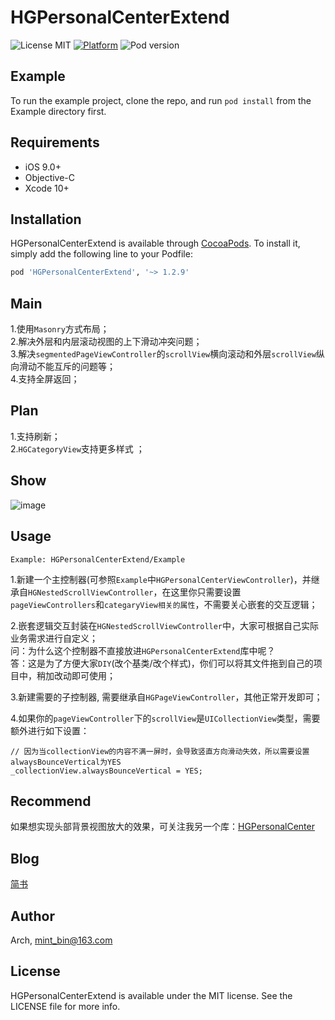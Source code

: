 # HGPersonalCenterExtend

![License MIT](https://img.shields.io/dub/l/vibe-d.svg) 
[![Platform](https://img.shields.io/cocoapods/p/HGPersonalCenterExtend.svg?style=flat)](http://cocoapods.org/pods/HGPersonalCenterExtend)
![Pod version](http://img.shields.io/cocoapods/v/HGPersonalCenterExtend.svg?style=flat)

## Example

To run the example project, clone the repo, and run `pod install` from the Example directory first.

## Requirements

- iOS 9.0+ 
- Objective-C
- Xcode 10+

## Installation

HGPersonalCenterExtend is available through [CocoaPods](https://cocoapods.org). To install
it, simply add the following line to your Podfile:

```ruby
pod 'HGPersonalCenterExtend', '~> 1.2.9'
```

## Main 
1.使用`Masonry`方式布局；  
2.解决外层和内层滚动视图的上下滑动冲突问题；  
3.解决`segmentedPageViewController`的`scrollView`横向滚动和外层`scrollView`纵向滑动不能互斥的问题等；   
4.支持全屏返回；  

## Plan
1.支持刷新；  
2.`HGCategoryView`支持更多样式 ；

## Show
![image](https://github.com/ArchLL/HGPersonalCenterExtend/blob/master/show.gif)  

## Usage
`Example: HGPersonalCenterExtend/Example`

1.新建一个主控制器(可参照`Example`中`HGPersonalCenterViewController`)，并继承自`HGNestedScrollViewController`，在这里你只需要设置`pageViewControllers`和`categaryView相关的属性`，不需要关心嵌套的交互逻辑；  

2.嵌套逻辑交互封装在`HGNestedScrollViewController`中，大家可根据自己实际业务需求进行自定义；   
  问：为什么这个控制器不直接放进`HGPersonalCenterExtend`库中呢？  
  答：这是为了方便大家`DIY`(改个基类/改个样式)，你们可以将其文件拖到自己的项目中，稍加改动即可使用；     

3.新建需要的子控制器, 需要继承自`HGPageViewController`，其他正常开发即可；      
   
4.如果你的`pageViewController`下的`scrollView`是`UICollectionView`类型，需要额外进行如下设置：  

```Objc
// 因为当collectionView的内容不满一屏时，会导致竖直方向滑动失效，所以需要设置alwaysBounceVertical为YES
_collectionView.alwaysBounceVertical = YES;
```

## Recommend

如果想实现头部背景视图放大的效果，可关注我另一个库：[HGPersonalCenter](https://github.com/ArchLL/HGPersonalCenter)  

## Blog
[简书](https://www.jianshu.com/p/8b87837d9e3a)

## Author

Arch, mint_bin@163.com

## License

HGPersonalCenterExtend is available under the MIT license. See the LICENSE file for more info.
